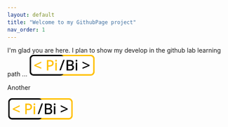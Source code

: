 ```yaml
---
layout: default
title: "Welcome to my GithubPage project"
nav_order: 1
---
```


I'm glad you are here. I plan to show my develop in the github lab learning path ...
[<img src="assets/images/PiBi-rectangle.png" width="30%"/>](assets/images/PiBi-rectangle.png)

Another

<img src="assets/images/PiBi-rectangle.png" alt="pibilogo" width="30%"/>